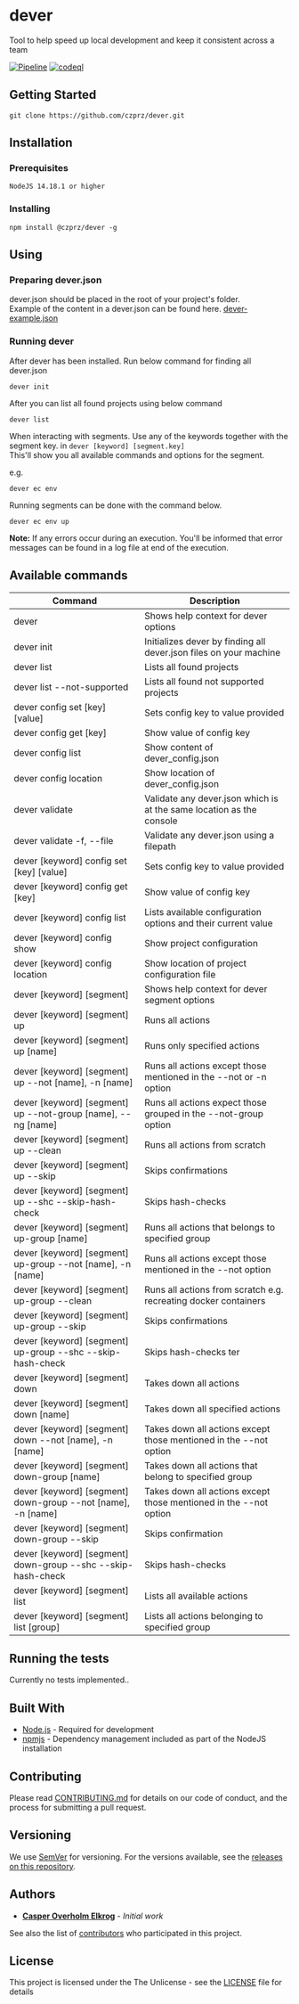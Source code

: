 # dever

Tool to help speed up local development and keep it consistent across a team

[![Pipeline](https://github.com/czprz/dever/actions/workflows/pipeline.yml/badge.svg?branch=main)](https://github.com/czprz/dever/actions/workflows/pipeline.yml)
[![codeql](https://github.com/czprz/dever/actions/workflows/codeql.yml/badge.svg)](https://github.com/czprz/dever/actions/workflows/codeql.yml)

## Getting Started

```
git clone https://github.com/czprz/dever.git
```

## Installation

### Prerequisites

```
NodeJS 14.18.1 or higher
```

### Installing

```
npm install @czprz/dever -g
```

## Using

### Preparing dever.json

dever.json should be placed in the root of your project's folder.<br>
Example of the content in a dever.json can be found here. [dever-example.json](dever-example.json)

### Running dever

After dever has been installed. Run below command for finding all dever.json

```
dever init
```

After you can list all found projects using below command

```
dever list
```

When interacting with segments. Use any of the keywords together with the segment key.
in `dever [keyword] [segment.key]`<br>
This'll show you all available commands and options for the segment.

e.g.

```
dever ec env
```

Running segments can be done with the command below.

```
dever ec env up
```

**Note:** If any errors occur during an execution. You'll be informed that error messages can be found in a log file at
end of the execution.

## Available commands

| Command                                                      | Description                                                          |
|--------------------------------------------------------------|----------------------------------------------------------------------|
| dever                                                        | Shows help context for dever options                                 |
| dever init                                                   | Initializes dever by finding all dever.json files on your machine    |
| dever list                                                   | Lists all found projects                                             |
| dever list --not-supported                                   | Lists all found not supported projects                               |
| dever config set [key] [value]                               | Sets config key to value provided                                    |
| dever config get [key]                                       | Show value of config key                                             |
| dever config list                                            | Show content of dever_config.json                                    |
| dever config location                                        | Show location of dever_config.json                                   |
| dever validate                                               | Validate any dever.json which is at the same location as the console |
| dever validate -f, --file                                    | Validate any dever.json using a filepath                             |
| dever [keyword] config set [key] [value]                     | Sets config key to value provided                                    |
| dever [keyword] config get [key]                             | Show value of config key                                             |
| dever [keyword] config list                                  | Lists available configuration options and their current value        |
| dever [keyword] config show                                  | Show project configuration                                           |
| dever [keyword] config location                              | Show location of project configuration file                          |
| dever [keyword] [segment]                                    | Shows help context for dever segment options                         |
| dever [keyword] [segment] up                                 | Runs all actions                                                     |
| dever [keyword] [segment] up [name]                          | Runs only specified actions                                          |
| dever [keyword] [segment] up --not [name], -n [name]         | Runs all actions except those mentioned in the --not or -n option    |
| dever [keyword] [segment] up --not-group [name], --ng [name] | Runs all actions expect those grouped in the --not-group option      |
| dever [keyword] [segment] up --clean                         | Runs all actions from scratch                                        |
| dever [keyword] [segment] up --skip                          | Skips confirmations                                                  |
| dever [keyword] [segment] up --shc --skip-hash-check         | Skips hash-checks                                                    |
| dever [keyword] [segment] up-group [name]                    | Runs all actions that belongs to specified group                     |
| dever [keyword] [segment] up-group --not [name], -n [name]   | Runs all actions except those mentioned in the --not option          |
| dever [keyword] [segment] up-group --clean                   | Runs all actions from scratch e.g. recreating docker containers      |
| dever [keyword] [segment] up-group --skip                    | Skips confirmations                                                  |
| dever [keyword] [segment] up-group --shc --skip-hash-check   | Skips hash-checks                 ter                                |
| dever [keyword] [segment] down                               | Takes down all actions                                               |
| dever [keyword] [segment] down [name]                        | Takes down all specified actions                                     |
| dever [keyword] [segment] down --not [name], -n [name]       | Takes down all actions except those mentioned in the --not option    |
| dever [keyword] [segment] down-group [name]                  | Takes down all actions that belong to specified group                |
| dever [keyword] [segment] down-group --not [name], -n [name] | Takes down all actions except those mentioned in the --not option    |
| dever [keyword] [segment] down-group --skip                  | Skips confirmation                                                   |
| dever [keyword] [segment] down-group --shc --skip-hash-check | Skips hash-checks                                                    |
| dever [keyword] [segment] list                               | Lists all available actions                                          |
| dever [keyword] [segment] list [group]                       | Lists all actions belonging to specified group                       |

## Running the tests

Currently no tests implemented..

## Built With

* [Node.js](https://nodejs.org/en/) - Required for development
* [npmjs](https://www.npmjs.com/) - Dependency management included as part of the NodeJS installation

## Contributing

Please read [CONTRIBUTING.md](CONTRIBUTING.md) for details on our code of conduct, and the process for submitting a pull
request.

## Versioning

We use [SemVer](http://semver.org/) for versioning. For the versions available, see
the [releases on this repository](https://github.com/czprz/dever/releases).

## Authors

* **[Casper Overholm Elkrog](https://github.com/czprz)** - *Initial work*

See also the list of [contributors](https://github.com/czprz/dever/network/) who participated in this project.

## License

This project is licensed under the The Unlicense - see the [LICENSE](LICENSE) file for details
